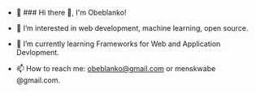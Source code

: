 - 👋 ### Hi there 👋, I'm Obeblanko!

- 👀 I’m interested in  web development, machine learning, open source.
- 🌱 I’m currently learning Frameworks  for Web and Application Devlopment.
- 📫 How to reach me: obeblanko@gmail.com or menskwabe @gmail.com.




